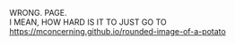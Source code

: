 WRONG. PAGE.
<br>
I MEAN, HOW HARD IS IT TO JUST GO TO https://mconcerning.github.io/rounded-image-of-a-potato
